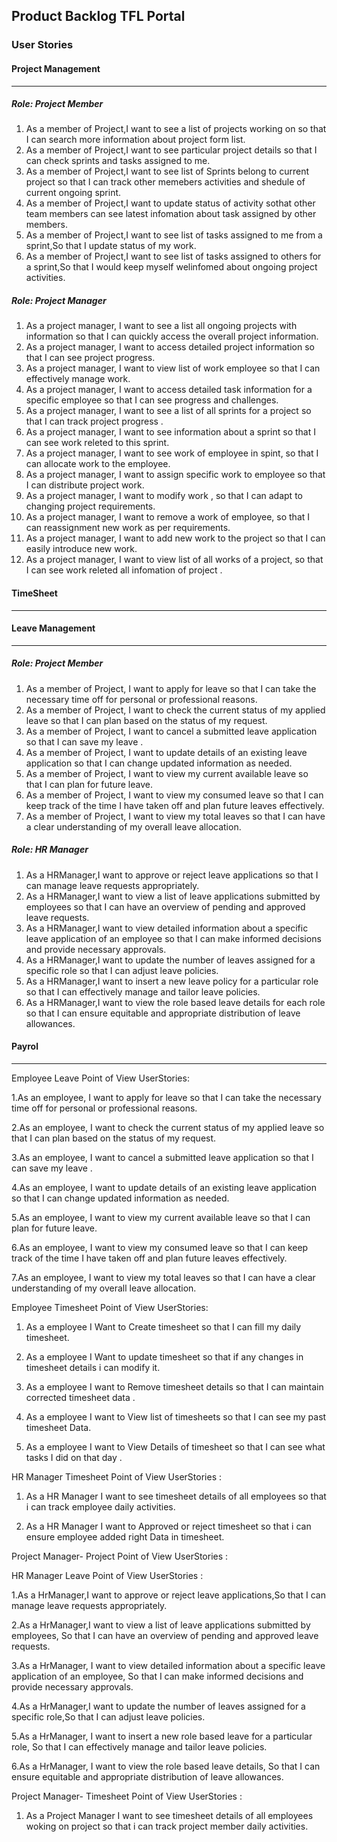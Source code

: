 ## Product Backlog TFL Portal
### User Stories

#### Project Management

<hr/>

##### Role: Project Member
1. As a member of Project,I want to see a list of projects working on so that I can search more information about project form list.
2. As a member of Project,I want to see particular project details so that I can check sprints and tasks assigned to me.
3. As a member of Project,I want to see list of Sprints belong to current project so that I can track other memebers activities and shedule of current ongoing sprint.
4. As a member of Project,I want to update status of activity sothat other team members can see latest infomation about task assigned by other members.
5. As a member of Project,I want to see list of tasks assigned to me from a sprint,So that I update status of my work.
6. As a member of Project,I want to see list of tasks assigned to others for a sprint,So that I would keep myself welinfomed about ongoing project activities.

##### Role: Project Manager
1. As a project manager, I want to see a list  all ongoing projects with information so that I can quickly access the overall project information.
2. As a project manager, I want to access detailed project information so that I can see project progress.
3. As a project manager, I want to view  list of work  employee so that I can effectively manage work.
4. As a project manager, I want to access detailed task information for a specific employee so that I can see progress and challenges.
5. As a project manager, I want to see a list of all sprints for a project so that I can track project progress .
6. As a project manager, I want to see  information about a sprint so that I can see work releted to this sprint.
7. As a project manager, I want to see work of employee in spint, so that I can allocate work to the employee.
8. As a project manager, I want to assign specific work to employee so that I can  distribute project work.
9. As a project manager, I want to modify work , so that I can adapt to changing project requirements.
10. As a project manager, I want to remove a work of employee, so that I can reassignment new work as per requirements.
11. As a project manager, I want  to add new work to the project so that I can easily introduce new work.
12. As a project manager, I want to view  list of all works of  a project, so that I can see work releted all infomation of project .
 



#### TimeSheet
<hr/>

#### Leave Management
<hr/>

##### Role: Project Member
1. As a member of Project, I want to apply for leave so that I can take the necessary time off for personal or professional reasons.
2. As a member of Project, I want to check the current status of my applied leave so that
I can plan based on the status of my request.
3. As a member of Project, I want to cancel a submitted leave application so that I can save my leave . 
4. As a member of Project, I want to update details of an existing leave application so that 
I can change updated information as needed. 
5. As a member of Project, I want to view my current available leave so that I can plan for future leave. 
6. As a member of Project, I want to view my consumed leave so that I can keep track of the time I have taken off and plan future leaves effectively.
7. As a member of Project, I want to view my total leaves so that I can have a clear understanding of my overall leave allocation.


##### Role: HR Manager

1. As a HRManager,I want to approve or reject leave applications so that I can manage leave requests appropriately.
2. As a HRManager,I want to view a list of leave applications submitted by employees
so that I can have an overview of pending and approved leave requests.
3. As a HRManager,I want to view detailed information about a specific leave application of an employee so that I can make informed decisions and provide necessary approvals.
4. As a HRManager,I want to update the number of leaves assigned for a specific role so that I can adjust leave policies.
5. As a HRManager,I want to insert a new leave policy for a particular role so that  I can effectively manage and tailor leave policies.
6. As a HRManager,I want to view the role based leave details for each role
so that I can ensure equitable and appropriate distribution of leave allowances.

#### Payrol
<hr/>









Employee Leave Point of View UserStories:

1.As an employee, I want to apply for leave so that I can take the necessary time off 
for personal or professional reasons.
 
2.As an employee, I want to check the current status of my applied leave so that
I can plan based on the status of my request.
 
3.As an employee, I want to cancel a submitted leave application so that I can save my leave .
 
4.As an employee, I want to update details of an existing leave application so that 
I can change updated information as needed.
 
5.As an employee, I want to view my current available leave so that I can plan for future leave.
 
6.As an employee, I want to view my consumed leave so that I can keep track of the time I have taken off and plan future leaves effectively.
 
7.As an employee, I want to view my total leaves so that I can have a clear understanding of my overall leave allocation.


Employee Timesheet  Point of View UserStories:
1. As a employee I Want to Create timesheet so that I can fill my daily timesheet.

2. As a employee I Want to update timesheet so that if any changes in timesheet details i can modify it.

3. As a employee I want to Remove timesheet details so that I can maintain corrected timesheet data .

4. As a employee I want to View list of timesheets  so that I can see my past timesheet Data.

5. As a employee I want to View Details of  timesheet so that I can see what tasks I did on that day .
 



 HR Manager  Timesheet  Point of View UserStories :
 1. As a HR Manager I want  to see timesheet details of all employees so that i can track employee daily activities.

 2. As a HR Manager I want to Approved or reject timesheet so that i can ensure employee added right Data  in timesheet.



Project Manager- Project Point of View UserStories :




HR Manager Leave Point of View UserStories : 

1.As a HrManager,I want to approve or reject leave applications,So that I can manage leave requests appropriately.

2.As a HrManager,I want to view a list of leave applications submitted by employees,
So that I can have an overview of pending and approved leave requests.

3.As a HrManager,
I want to view detailed information about a specific leave application of an employee,
So that I can make informed decisions and provide necessary approvals.

4.As a HrManager,I want to update the number of leaves assigned for a specific role,So that I can adjust leave policies.

5.As a HrManager,
I want to insert a new role based leave  for a particular role,
So that  I can effectively manage and tailor leave policies.

6.As a HrManager,
I want to view the role based leave details,
So that I can ensure equitable and appropriate distribution of leave allowances.



Project Manager- Timesheet Point of View UserStories :
1. As a Project Manager I want  to see timesheet details of all employees woking on project so that i can track project member daily activities.
